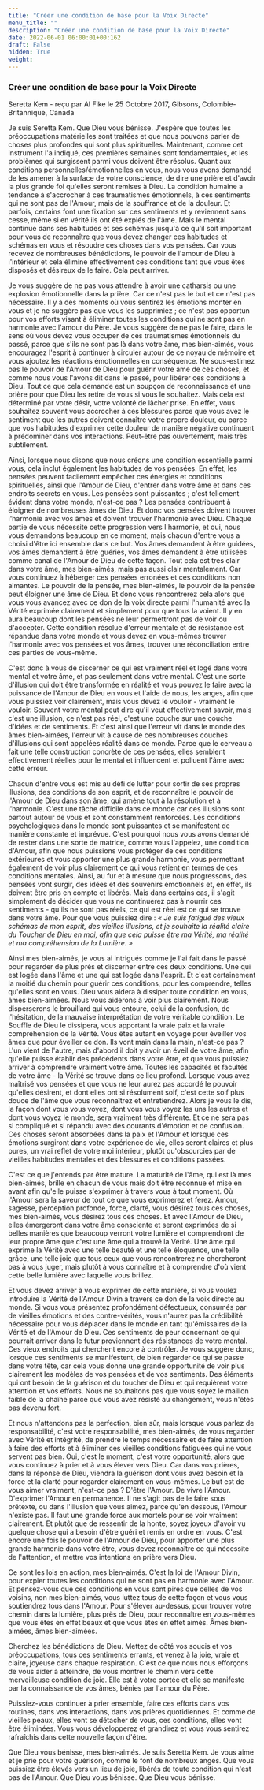 ```yaml
---
title: "Créer une condition de base pour la Voix Directe"
menu_title: ""
description: "Créer une condition de base pour la Voix Directe"
date: 2022-06-01 06:00:01+00:162
draft: False
hidden: True
weight:
---
```

### Créer une condition de base pour la Voix Directe

Seretta Kem - reçu par Al Fike le 25 Octobre 2017, Gibsons, Colombie-Britannique, Canada

Je suis Seretta Kem. Que Dieu vous bénisse. J'espère que toutes les préoccupations matérielles sont traitées et que nous pouvons parler de choses plus profondes qui sont plus spirituelles. Maintenant, comme cet instrument l'a indiqué, ces premières semaines sont fondamentales, et les problèmes qui surgissent parmi vous doivent être résolus. Quant aux conditions personnelles/émotionnelles en vous, nous vous avons demandé de les amener à la surface de votre conscience, de dire une prière et d'avoir la plus grande foi qu'elles seront remises à Dieu. La condition humaine a tendance à s'accrocher à ces traumatismes émotionnels, à ces sentiments qui ne sont pas de l'Amour, mais de la souffrance et de la douleur. Et parfois, certains font une fixation sur ces sentiments et y reviennent sans cesse, même si en vérité ils ont été expiés de l'âme. Mais le mental continue dans ses habitudes et ses schémas jusqu'à ce qu'il soit important pour vous de reconnaître que vous devez changer ces habitudes et schémas en vous et résoudre ces choses dans vos pensées. Car vous recevez de nombreuses bénédictions, le pouvoir de l'amour de Dieu à l'intérieur et cela élimine effectivement ces conditions tant que vous êtes disposés et désireux de le faire. Cela peut arriver.

Je vous suggère de ne pas vous attendre à avoir une catharsis ou une explosion émotionnelle dans la prière. Car ce n'est pas le but et ce n'est pas nécessaire. Il y a des moments où vous sentirez les émotions monter en vous et je ne suggère pas que vous les supprimiez ; ce n'est pas opportun pour vos efforts visant à éliminer toutes les conditions qui ne sont pas en harmonie avec l'amour du Père. Je vous suggère de ne pas le faire, dans le sens où vous devez vous occuper de ces traumatismes émotionnels du passé, parce que s'ils ne sont pas là dans votre âme, mes bien-aimés, vous encouragez l'esprit à continuer à circuler autour de ce noyau de mémoire et vous ajoutez les réactions émotionnelles en conséquence. Ne sous-estimez pas le pouvoir de l'Amour de Dieu pour guérir votre âme de ces choses, et comme nous vous l'avons dit dans le passé, pour libérer ces conditions à Dieu. Tout ce que cela demande est un soupçon de reconnaissance et une prière pour que Dieu les retire de vous si vous le souhaitez. Mais cela est déterminé par votre désir, votre volonté de lâcher prise. En effet, vous souhaitez souvent vous accrocher à ces blessures parce que vous avez le sentiment que les autres doivent connaître votre propre douleur, ou parce que vos habitudes d'exprimer cette douleur de manière négative continuent à prédominer dans vos interactions. Peut-être pas ouvertement, mais très subtilement.

Ainsi, lorsque nous disons que nous créons une condition essentielle parmi vous, cela inclut également les habitudes de vos pensées. En effet, les pensées peuvent facilement empêcher ces énergies et conditions spirituelles, ainsi que l'Amour de Dieu, d'entrer dans votre âme et dans ces endroits secrets en vous. Les pensées sont puissantes ; c'est tellement évident dans votre monde, n'est-ce pas ? Les pensées contribuent à éloigner de nombreuses âmes de Dieu. Et donc vos pensées doivent trouver l'harmonie avec vos âmes et doivent trouver l'harmonie avec Dieu. Chaque partie de vous nécessite cette progression vers l'harmonie, et oui, nous vous demandons beaucoup en ce moment, mais chacun d'entre vous a choisi d'être ici ensemble dans ce but. Vos âmes demandent à être guidées, vos âmes demandent à être guéries, vos âmes demandent à être utilisées comme canal de l'Amour de Dieu de cette façon. Tout cela est très clair dans votre âme, mes bien-aimés, mais pas aussi clair mentalement. Car vous continuez à héberger ces pensées erronées et ces conditions non aimantes. Le pouvoir de la pensée, mes bien-aimés, le pouvoir de la pensée peut éloigner une âme de Dieu. Et donc vous rencontrerez cela alors que vous vous avancez avec ce don de la voix directe parmi l'humanité avec la Vérité exprimée clairement et simplement pour que tous la voient. Il y en aura beaucoup dont les pensées ne leur permettront pas de voir ou d'accepter. Cette condition résolue d'erreur mentale et de résistance est répandue dans votre monde et vous devez en vous-mêmes trouver l'harmonie avec vos pensées et vos âmes, trouver une réconciliation entre ces parties de vous-même.

C'est donc à vous de discerner ce qui est vraiment réel et logé dans votre mental et votre âme, et pas seulement dans votre mental. C'est une sorte d'illusion qui doit être transformée en réalité et vous pouvez le faire avec la puissance de l'Amour de Dieu en vous et l'aide de nous, les anges, afin que vous puissiez voir clairement, mais vous devez le vouloir - vraiment le vouloir. Souvent votre mental peut dire qu'il veut effectivement savoir, mais c'est une illusion, ce n'est pas réel, c'est une couche sur une couche d'idées et de sentiments. Et c'est ainsi que l'erreur vit dans le monde des âmes bien-aimées, l'erreur vit à cause de ces nombreuses couches d'illusions qui sont appelées réalité dans ce monde. Parce que le cerveau a fait une telle construction concrète de ces pensées, elles semblent effectivement réelles pour le mental et influencent et polluent l'âme avec cette erreur.

Chacun d'entre vous est mis au défi de lutter pour sortir de ses propres illusions, des conditions de son esprit, et de reconnaître le pouvoir de l'Amour de Dieu dans son âme, qui amène tout à la résolution et à l'harmonie. C'est une tâche difficile dans ce monde car ces illusions sont partout autour de vous et sont constamment renforcées. Les conditions psychologiques dans le monde sont puissantes et se manifestent de manière constante et imprévue. C'est pourquoi nous vous avons demandé de rester dans une sorte de matrice, comme vous l'appelez, une condition d'Amour, afin que nous puissions vous protéger de ces conditions extérieures et vous apporter une plus grande harmonie, vous permettant également de voir plus clairement ce qui vous retient en termes de ces conditions mentales. Ainsi, au fur et à mesure que nous progressons, des pensées vont surgir, des idées et des souvenirs émotionnels et, en effet, ils doivent être pris en compte et libérés. Mais dans certains cas, il s'agit simplement de décider que vous ne continuerez pas à nourrir ces sentiments - qu'ils ne sont pas réels, ce qui est réel est ce qui se trouve dans votre âme. Pour que vous puissiez dire : *« Je suis fatigué des vieux schémas de mon esprit, des vieilles illusions, et je souhaite la réalité claire du Toucher de Dieu en moi, afin que cela puisse être ma Vérité, ma réalité et ma compréhension de la Lumière. »*

Ainsi mes bien-aimés, je vous ai intrigués comme je l'ai fait dans le passé pour regarder de plus près et discerner entre ces deux conditions. Une qui est logée dans l'âme et une qui est logée dans l'esprit. Et c'est certainement la moitié du chemin pour guérir ces conditions, pour les comprendre, telles qu'elles sont en vous. Dieu vous aidera à dissiper toute condition en vous, âmes bien-aimées. Nous vous aiderons à voir plus clairement. Nous disperserons le brouillard qui vous entoure, celui de la confusion, de l'hésitation, de la mauvaise interprétation de votre véritable condition. Le Souffle de Dieu le dissipera, vous apportant la vraie paix et la vraie compréhension de la Vérité. Vous êtes autant en voyage pour éveiller vos âmes que pour éveiller ce don. Ils vont main dans la main, n'est-ce pas ? L'un vient de l'autre, mais d'abord il doit y avoir un éveil de votre âme, afin qu'elle puisse établir des précédents dans votre être, et que vous puissiez arriver à comprendre vraiment votre âme. Toutes les capacités et facultés de votre âme - la Vérité se trouve dans ce lieu profond. Lorsque vous avez maîtrisé vos pensées et que vous ne leur aurez pas accordé le pouvoir qu'elles désirent, et dont elles ont si résolument soif, c'est cette soif plus douce de l'âme que vous reconnaîtrez et entretiendrez. Alors je vous le dis, la façon dont vous vous voyez, dont vous vous voyez les uns les autres et dont vous voyez le monde, sera vraiment très différente. Et ce ne sera pas si compliqué et si répandu avec des courants d'émotion et de confusion. Ces choses seront absorbées dans la paix et l'Amour et lorsque ces émotions surgiront dans votre expérience de vie, elles seront claires et plus pures, un vrai reflet de votre moi intérieur, plutôt qu'obscurcies par de vieilles habitudes mentales et des blessures et conditions passées.

C'est ce que j'entends par être mature. La maturité de l'âme, qui est là mes bien-aimés, brille en chacun de vous mais doit être reconnue et mise en avant afin qu'elle puisse s'exprimer à travers vous à tout moment. Où l'Amour sera la saveur de tout ce que vous exprimerez et ferez. Amour, sagesse, perception profonde, force, clarté, vous désirez tous ces choses, mes bien-aimés, vous désirez tous ces choses. Et avec l'Amour de Dieu, elles émergeront dans votre âme consciente et seront exprimées de si belles manières que beaucoup verront votre lumière et comprendront de leur propre âme que c'est une âme qui a trouvé la Vérité. Une âme qui exprime la Vérité avec une telle beauté et une telle éloquence, une telle grâce, une telle joie que tous ceux que vous rencontrerez ne chercheront pas à vous juger, mais plutôt à vous connaître et à comprendre d'où vient cette belle lumière avec laquelle vous brillez.

Et vous devez arriver à vous exprimer de cette manière, si vous voulez introduire la Vérité de l'Amour Divin à travers ce don de la voix directe au monde. Si vous vous présentez profondément défectueux, consumés par de vieilles émotions et des contre-vérités, vous n'aurez pas la crédibilité nécessaire pour vous déplacer dans le monde en tant qu'émissaires de la Vérité et de l'Amour de Dieu. Ces sentiments de peur concernant ce qui pourrait arriver dans le futur proviennent des résistances de votre mental. Ces vieux endroits qui cherchent encore à contrôler. Je vous suggère donc, lorsque ces sentiments se manifestent, de bien regarder ce qui se passe dans votre tête, car cela vous donne une grande opportunité de voir plus clairement les modèles de vos pensées et de vos sentiments. Des éléments qui ont besoin de la guérison et du toucher de Dieu et qui requièrent votre attention et vos efforts. Nous ne souhaitons pas que vous soyez le maillon faible de la chaîne parce que vous avez résisté au changement, vous n'êtes pas devenu fort.

Et nous n'attendons pas la perfection, bien sûr, mais lorsque vous parlez de responsabilité, c'est votre responsabilité, mes bien-aimés, de vous regarder avec Vérité et intégrité, de prendre le temps nécessaire et de faire attention à faire des efforts et à éliminer ces vieilles conditions fatiguées qui ne vous servent pas bien. Oui, c'est le moment, c'est votre opportunité, alors que vous continuez à prier et à vous élever vers Dieu. Car dans vos prières, dans la réponse de Dieu, viendra la guérison dont vous avez besoin et la force et la clarté pour regarder clairement en vous-mêmes. Le but est de vous aimer vraiment, n'est-ce pas ? D'être l'Amour. De vivre l'Amour. D'exprimer l'Amour en permanence. Il ne s'agit pas de le faire sous prétexte, ou dans l'illusion que vous aimez, parce qu'en dessous, l'Amour n'existe pas. Il faut une grande force aux mortels pour se voir vraiment clairement. Et plutôt que de ressentir de la honte, soyez joyeux d'avoir vu quelque chose qui a besoin d'être guéri et remis en ordre en vous. C'est encore une fois le pouvoir de l'Amour de Dieu, pour apporter une plus grande harmonie dans votre être, vous devez reconnaître ce qui nécessite de l'attention, et mettre vos intentions en prière vers Dieu.

Ce sont les lois en action, mes bien-aimés. C'est la loi de l'Amour Divin, pour expier toutes les conditions qui ne sont pas en harmonie avec l'Amour. Et pensez-vous que ces conditions en vous sont pires que celles de vos voisins, non mes bien-aimés, vous luttez tous de cette façon et vous vous soutiendrez tous dans l'Amour. Pour s'élever au-dessus, pour trouver votre chemin dans la lumière, plus près de Dieu, pour reconnaître en vous-mêmes que vous êtes en effet beaux et que vous êtes en effet aimés. Âmes bien-aimées, âmes bien-aimées.

Cherchez les bénédictions de Dieu. Mettez de côté vos soucis et vos préoccupations, tous ces sentiments errants, et venez à la joie, vraie et claire, joyeuse dans chaque respiration. C'est ce que nous nous efforçons de vous aider à atteindre, de vous montrer le chemin vers cette merveilleuse condition de joie. Elle est à votre portée et elle se manifeste par la connaissance de vos âmes, bénies par l'amour du Père.

Puissiez-vous continuer à prier ensemble, faire ces efforts dans vos routines, dans vos interactions, dans vos prières quotidiennes. Et comme de vieilles peaux, elles vont se détacher de vous, ces conditions, elles vont être éliminées. Vous vous développerez et grandirez et vous vous sentirez rafraîchis dans cette nouvelle façon d'être.

Que Dieu vous bénisse, mes bien-aimés. Je suis Seretta Kem. Je vous aime et je prie pour votre guérison, comme le font de nombreux anges. Que vous puissiez être élevés vers un lieu de joie, libérés de toute condition qui n'est pas de l'Amour. Que Dieu vous bénisse. Que Dieu vous bénisse.
